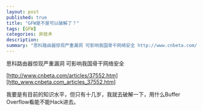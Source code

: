```yaml
---
layout: post
published: true
title: "GFW是不是可以破解了？"
tags: [GFW]
categories: 非技术    
description: 
summary: "思科路由器惊现严重漏洞 可影响我国骨干网络安全 http://www.cnbeta.com/articles/37552.htm 我要是有目前的知识水平，但只有十几岁，我就去破解一下，用什么Buffer Overflow看能不能Hack进去"
---
```

思科路由器惊现严重漏洞 可影响我国骨干网络安全  
  
[http://www.cnbeta.com/articles/37552.htm][http_www.cnbeta.com_articles_37552.htm]  
  
  
我要是有目前的知识水平，但只有十几岁，我就去破解一下，用什么Buffer Overflow看能不能Hack进去。


[http_www.cnbeta.com_articles_37552.htm]: http://www.cnbeta.com/articles/37552.htm